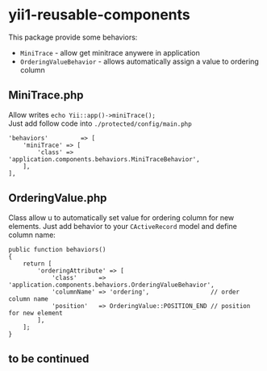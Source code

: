 # yii1-reusable-components

This package provide some behaviors:

* `MiniTrace` - allow get minitrace anywere in application
* `OrderingValueBehavior` - allows automatically assign a value to ordering column
  
## MiniTrace.php

Allow writes `echo Yii::app()->miniTrace();`   
Just add follow code into `./protected/config/main.php`

```
'behaviors'         => [
    'miniTrace' => [
        'class' => 'application.components.behaviors.MiniTraceBehavior',
    ],
],
```


## OrderingValue.php

Class allow u to automatically set value for ordering column for new elements. Just add behavior 
to your `CActiveRecord` model and define column name:

```
public function behaviors()
{
    return [
        'orderingAttribute' => [
            'class'      => 'application.components.behaviors.OrderingValueBehavior',
            'columnName' => 'ordering',                 // order column name
            'position'   => OrderingValue::POSITION_END // position for new element
        ],
    ];
}
``` 

## to be continued